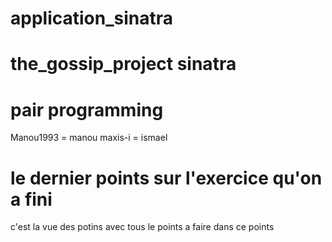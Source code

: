 # application_sinatra

# the_gossip_project sinatra


# pair programming 

Manou1993 = manou
maxis-i = ismael


# le dernier points sur l'exercice qu'on a fini 
c'est la vue des potins avec tous le points a faire dans ce points 
